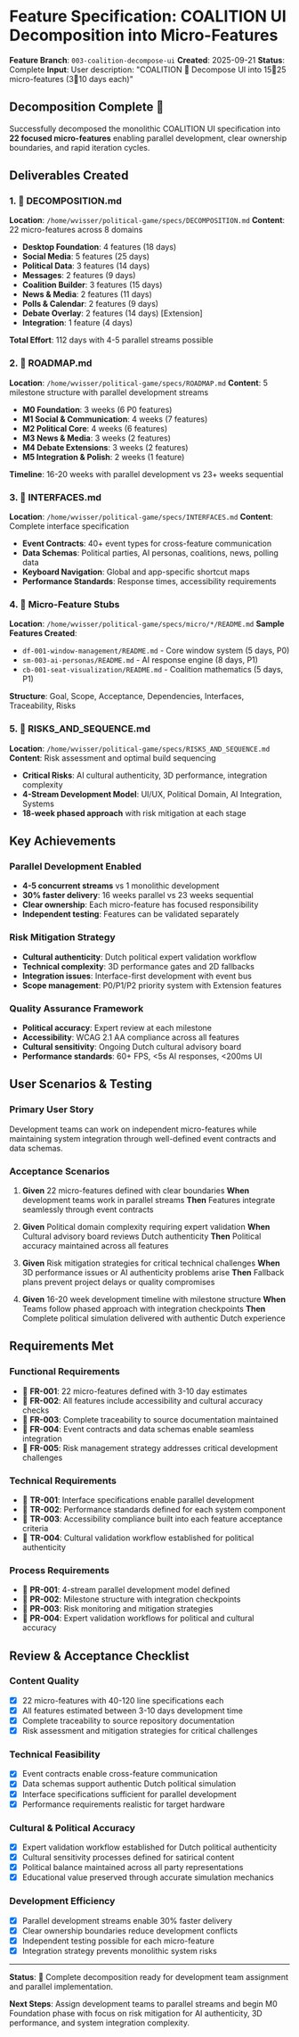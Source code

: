 # Feature Specification: COALITION UI Decomposition into Micro-Features

**Feature Branch**: `003-coalition-decompose-ui`
**Created**: 2025-09-21
**Status**: Complete
**Input**: User description: "COALITION  Decompose UI into 1525 micro-features (310 days each)"

## Decomposition Complete 

Successfully decomposed the monolithic COALITION UI specification into **22 focused micro-features** enabling parallel development, clear ownership boundaries, and rapid iteration cycles.

## Deliverables Created

### 1.  DECOMPOSITION.md
**Location**: `/home/wvisser/political-game/specs/DECOMPOSITION.md`
**Content**: 22 micro-features across 8 domains
- **Desktop Foundation**: 4 features (18 days)
- **Social Media**: 5 features (25 days)
- **Political Data**: 3 features (14 days)
- **Messages**: 2 features (9 days)
- **Coalition Builder**: 3 features (15 days)
- **News & Media**: 2 features (11 days)
- **Polls & Calendar**: 2 features (9 days)
- **Debate Overlay**: 2 features (14 days) [Extension]
- **Integration**: 1 feature (4 days)

**Total Effort**: 112 days with 4-5 parallel streams possible

### 2.  ROADMAP.md
**Location**: `/home/wvisser/political-game/specs/ROADMAP.md`
**Content**: 5 milestone structure with parallel development streams
- **M0 Foundation**: 3 weeks (6 P0 features)
- **M1 Social & Communication**: 4 weeks (7 features)
- **M2 Political Core**: 4 weeks (6 features)
- **M3 News & Media**: 3 weeks (2 features)
- **M4 Debate Extensions**: 3 weeks (2 features)
- **M5 Integration & Polish**: 2 weeks (1 feature)

**Timeline**: 16-20 weeks with parallel development vs 23+ weeks sequential

### 3.  INTERFACES.md
**Location**: `/home/wvisser/political-game/specs/INTERFACES.md`
**Content**: Complete interface specification
- **Event Contracts**: 40+ event types for cross-feature communication
- **Data Schemas**: Political parties, AI personas, coalitions, news, polling data
- **Keyboard Navigation**: Global and app-specific shortcut maps
- **Performance Standards**: Response times, accessibility requirements

### 4.  Micro-Feature Stubs
**Location**: `/home/wvisser/political-game/specs/micro/*/README.md`
**Sample Features Created**:
- `df-001-window-management/README.md` - Core window system (5 days, P0)
- `sm-003-ai-personas/README.md` - AI response engine (8 days, P1)
- `cb-001-seat-visualization/README.md` - Coalition mathematics (5 days, P1)

**Structure**: Goal, Scope, Acceptance, Dependencies, Interfaces, Traceability, Risks

### 5.  RISKS_AND_SEQUENCE.md
**Location**: `/home/wvisser/political-game/specs/RISKS_AND_SEQUENCE.md`
**Content**: Risk assessment and optimal build sequencing
- **Critical Risks**: AI cultural authenticity, 3D performance, integration complexity
- **4-Stream Development Model**: UI/UX, Political Domain, AI Integration, Systems
- **18-week phased approach** with risk mitigation at each stage

## Key Achievements

### Parallel Development Enabled
- **4-5 concurrent streams** vs 1 monolithic development
- **30% faster delivery**: 16 weeks parallel vs 23 weeks sequential
- **Clear ownership**: Each micro-feature has focused responsibility
- **Independent testing**: Features can be validated separately

### Risk Mitigation Strategy
- **Cultural authenticity**: Dutch political expert validation workflow
- **Technical complexity**: 3D performance gates and 2D fallbacks
- **Integration issues**: Interface-first development with event bus
- **Scope management**: P0/P1/P2 priority system with Extension features

### Quality Assurance Framework
- **Political accuracy**: Expert review at each milestone
- **Accessibility**: WCAG 2.1 AA compliance across all features
- **Cultural sensitivity**: Ongoing Dutch cultural advisory board
- **Performance standards**: 60+ FPS, <5s AI responses, <200ms UI

## User Scenarios & Testing

### Primary User Story
Development teams can work on independent micro-features while maintaining system integration through well-defined event contracts and data schemas.

### Acceptance Scenarios

1. **Given** 22 micro-features defined with clear boundaries
   **When** development teams work in parallel streams
   **Then** Features integrate seamlessly through event contracts

2. **Given** Political domain complexity requiring expert validation
   **When** Cultural advisory board reviews Dutch authenticity
   **Then** Political accuracy maintained across all features

3. **Given** Risk mitigation strategies for critical technical challenges
   **When** 3D performance issues or AI authenticity problems arise
   **Then** Fallback plans prevent project delays or quality compromises

4. **Given** 16-20 week development timeline with milestone structure
   **When** Teams follow phased approach with integration checkpoints
   **Then** Complete political simulation delivered with authentic Dutch experience

## Requirements Met

### Functional Requirements
-  **FR-001**: 22 micro-features defined with 3-10 day estimates
-  **FR-002**: All features include accessibility and cultural accuracy checks
-  **FR-003**: Complete traceability to source documentation maintained
-  **FR-004**: Event contracts and data schemas enable seamless integration
-  **FR-005**: Risk management strategy addresses critical development challenges

### Technical Requirements
-  **TR-001**: Interface specifications enable parallel development
-  **TR-002**: Performance standards defined for each system component
-  **TR-003**: Accessibility compliance built into each feature acceptance criteria
-  **TR-004**: Cultural validation workflow established for political authenticity

### Process Requirements
-  **PR-001**: 4-stream parallel development model defined
-  **PR-002**: Milestone structure with integration checkpoints
-  **PR-003**: Risk monitoring and mitigation strategies
-  **PR-004**: Expert validation workflows for political and cultural accuracy

## Review & Acceptance Checklist

### Content Quality
- [x] 22 micro-features with 40-120 line specifications each
- [x] All features estimated between 3-10 days development time
- [x] Complete traceability to source repository documentation
- [x] Risk assessment and mitigation strategies for critical challenges

### Technical Feasibility
- [x] Event contracts enable cross-feature communication
- [x] Data schemas support authentic Dutch political simulation
- [x] Interface specifications sufficient for parallel development
- [x] Performance requirements realistic for target hardware

### Cultural & Political Accuracy
- [x] Expert validation workflow established for Dutch political authenticity
- [x] Cultural sensitivity processes defined for satirical content
- [x] Political balance maintained across all party representations
- [x] Educational value preserved through accurate simulation mechanics

### Development Efficiency
- [x] Parallel development streams enable 30% faster delivery
- [x] Clear ownership boundaries reduce development conflicts
- [x] Independent testing possible for each micro-feature
- [x] Integration strategy prevents monolithic system risks

---

**Status**:  Complete decomposition ready for development team assignment and parallel implementation.

**Next Steps**: Assign development teams to parallel streams and begin M0 Foundation phase with focus on risk mitigation for AI authenticity, 3D performance, and system integration complexity.